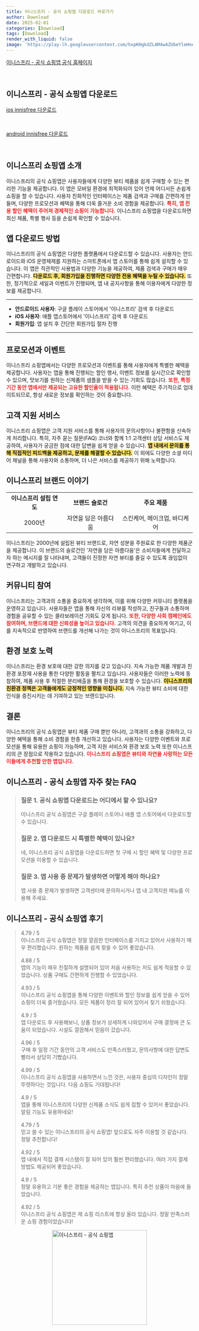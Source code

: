 ```yaml
---
title: 이니스프리 - 공식 쇼핑앱 다운로드 바로가기
author: Download
date: 2025-02-01
categories: [Download]
tags: [Download]
render_with_liquid: false
image: 'https://play-lh.googleusercontent.com/hxpKHgkdZLAM4w4ZUbeYleHneSiikH6_GFvsL2m3SEaym9rhlb2W9NFKqh4dJCHE45Q=s256-rw'
---
```

<p><a class='click-button' title='이니스프리 - 공식 쇼핑앱' href='https://www.innisfree.com/kr/ko/NtcList.do' rel='nofollow'>이니스프리 - 공식 쇼핑앱 공식 홈페이지</a></p><br>
<h2 id='이니스프리 - 공식 쇼핑앱_다운로드'>이니스프리 - 공식 쇼핑앱 다운로드</h2>
<p><a class="click-button ios" title="innisfree 다운로드" href="https://apps.apple.com/kr/app/%EC%9D%B4%EB%8B%88%EC%8A%A4%ED%94%84%EB%A6%AC-%EA%B3%B5%EC%8B%9D-%EC%87%BC%ED%95%91%EC%95%B1/id575465818" rel="nofollow">ios innisfree 다운로드</a></p><br>
<p><a class="click-button android" title="innisfree 다운로드" href="https://play.google.comhttps://play.google.com/store/apps/details?id=com.appsphere.innisfreeapp" rel="nofollow">android innisfree 다운로드</a></p><br>


<h2 id='이니스프리 쇼핑앱 소개'>이니스프리 쇼핑앱 소개</h2>

<p>이니스프리의 공식 쇼핑앱은 사용자들에게 다양한 뷰티 제품을 쉽게 구매할 수 있는 편리한 기능을 제공합니다. 이 앱은 모바일 환경에 최적화되어 있어 언제 어디서든 손쉽게 쇼핑을 할 수 있습니다. 사용자 친화적인 인터페이스는 제품 검색과 구매를 간편하게 만들며, 다양한 프로모션과 혜택을 통해 더욱 즐거운 소비 경험을 제공합니다. <b><span style="color: #ee2323;">특히, 앱 전용 할인 혜택이 주어져 경제적인 쇼핑이 가능합니다.</span></b> 이니스프리 쇼핑앱을 다운로드하면 최신 제품, 특별 행사 등을 손쉽게 확인할 수 있습니다. </p>

<h2 id='앱 다운로드 방법'>앱 다운로드 방법</h2>

<p>이니스프리의 공식 쇼핑앱은 다양한 플랫폼에서 다운로드할 수 있습니다. 사용자는 안드로이드와 iOS 운영체제를 지원하는 스마트폰에서 앱 스토어를 통해 쉽게 설치할 수 있습니다. 이 앱은 직관적인 사용법과 다양한 기능을 제공하여, 제품 검색과 구매가 매우 간편합니다. <b><span style="background-color: #ffe066;">다운로드 후, 회원가입을 진행하면 다양한 전용 혜택을 누릴 수 있습니다.</span></b> 또한, 정기적으로 세일과 이벤트가 진행되며, 앱 내 공지사항을 통해 이용자에게 다양한 정보를 제공합니다.</p>

<hr />

<ul>
    <li><b>안드로이드 사용자</b>: 구글 플레이 스토어에서 '이니스프리' 검색 후 다운로드</li>
    <li><b>iOS 사용자</b>: 애플 앱스토어에서 '이니스프리' 검색 후 다운로드</li>
    <li><b>회원가입</b>: 앱 설치 후 간단한 회원가입 절차 진행</li>
</ul>

<hr />

<h2 id='프로모션과 이벤트'>프로모션과 이벤트</h2>

<p>이니스프리 쇼핑앱에서는 다양한 프로모션과 이벤트를 통해 사용자에게 특별한 혜택을 제공합니다. 사용자는 앱을 통해 진행되는 할인 행사, 이벤트 정보를 실시간으로 확인할 수 있으며, 맛보기를 원하는 신제품의 샘플을 받을 수 있는 기회도 많습니다. <b><span style="color: #ee2323;">또한, 특정 기간 동안 앱에서만 제공되는 고유한 할인율이 적용됩니다.</span></b> 이런 혜택은 주기적으로 업데이트되므로, 항상 새로운 정보를 확인하는 것이 중요합니다.</p>

<h2 id='고객 지원 서비스'>고객 지원 서비스</h2>

<p>이니스프리 쇼핑앱은 고객 지원 서비스를 통해 사용자의 문의사항이나 불편함을 신속하게 처리합니다. 특히, 자주 묻는 질문(FAQ) 코너와 함께 1:1 고객센터 상담 서비스도 제공하여, 사용자가 궁금한 점에 대한 답변을 쉽게 얻을 수 있습니다. <b><span style="background-color: #ffe066;">앱 내에서 문의를 통해 직접적인 피드백을 제공하고, 문제를 해결할 수 있습니다.</span></b> 이 외에도 다양한 소셜 미디어 채널을 통해 사용자와 소통하며, 더 나은 서비스를 제공하기 위해 노력합니다.</p>

<h2 id='이니스프리 브랜드 이야기'>이니스프리 브랜드 이야기</h2>

<table>
    <tr>
        <td style="text-align: center; height: 17px;"><b>이니스프리 설립 연도</b></td>
        <td style="text-align: center; height: 17px;"><b>브랜드 슬로건</b></td>
        <td style="text-align: center; height: 17px;"><b>주요 제품</b></td>
    </tr>
    <tr>
        <td style="text-align: center; height: 17px;">2000년</td>
        <td style="text-align: center; height: 17px;">자연을 담은 아름다움</td>
        <td style="text-align: center; height: 17px;">스킨케어, 메이크업, 바디케어</td>
    </tr>
</table>

<p>이니스프리는 2000년에 설립된 뷰티 브랜드로, 자연 성분을 주원료로 한 다양한 제품군을 제공합니다. 이 브랜드의 슬로건인 '자연을 담은 아름다움'은 소비자들에게 전달하고자 하는 메시지를 잘 나타내며, 고객들이 진정한 자연 뷰티를 즐길 수 있도록 끊임없이 연구하고 개발하고 있습니다.</p>

<h2 id='커뮤니티 참여'>커뮤니티 참여</h2>

<p>이니스프리는 고객과의 소통을 중요하게 생각하며, 이를 위해 다양한 커뮤니티 플랫폼을 운영하고 있습니다. 사용자들은 앱을 통해 자신의 리뷰를 작성하고, 친구들과 소통하며 경험을 공유할 수 있는 콜라보레이션 기회도 갖게 됩니다. <b><span style="color: #ee2323;">또한, 다양한 사회 캠페인에도 참여하며, 브랜드에 대한 신뢰성을 높이고 있습니다.</span></b> 고객의 의견을 중요하게 여기고, 이를 지속적으로 반영하여 브랜드를 개선해 나가는 것이 이니스프리의 목표입니다.</p>

<h2 id='환경 보호 노력'>환경 보호 노력</h2>

<p>이니스프리는 환경 보호에 대한 강한 의지를 갖고 있습니다. 지속 가능한 제품 개발과 친환경 포장재 사용을 통한 다양한 활동을 펼치고 있습니다. 사용자들은 이러한 노력에 동참하여, 제품 사용 후 적절한 분리배출을 통해 환경을 보호할 수 있습니다. <b><span style="background-color: #ffe066;">이니스프리의 친환경 정책은 고객들에게도 긍정적인 영향을 미칩니다.</span></b> 지속 가능한 뷰티 소비에 대한 인식을 증진시키는 데 기여하고 있는 브랜드입니다.</p>

<h2 id='결론'>결론</h2>

<p>이니스프리의 공식 쇼핑앱은 뷰티 제품 구매 뿐만 아니라, 고객과의 소통을 강화하고, 다양한 혜택을 통해 소비 경험을 한층 개선하고 있습니다. 사용자는 다양한 이벤트와 프로모션을 통해 유용한 쇼핑이 가능하며, 고객 지원 서비스와 환경 보호 노력 또한 이니스프리의 큰 장점으로 작용하고 있습니다. <b><span style="color: #ee2323;">이니스프리 쇼핑앱은 뷰티와 자연을 사랑하는 모든 이들에게 추천할 만한 앱입니다.</span></b></p>


<h2 id='이니스프리 - 공식 쇼핑앱_자주_찾는_FAQ'>이니스프리 - 공식 쇼핑앱 자주 찾는 FAQ</h2>
<div itemscope="" itemtype="https://schema.org/FAQPage"> 
<blockquote> 
<div itemscope="" itemprop="mainEntity" itemtype="https://schema.org/Question"> 
<h3 itemprop="name">질문 1. 공식 쇼핑앱 다운로드는 어디에서 할 수 있나요?</h3> 
<div itemscope="" itemprop="acceptedAnswer" itemtype="https://schema.org/Answer"> 
<span itemprop="text"> 
<p>이니스프리 공식 쇼핑앱은 구글 플레이 스토어나 애플 앱 스토어에서 다운로드할 수 있습니다.</p> 
</span> 
</div> 
</div> 

<div itemscope="" itemprop="mainEntity" itemtype="https://schema.org/Question"> 
<h3 itemprop="name">질문 2. 앱 다운로드 시 특별한 혜택이 있나요?</h3> 
<div itemscope="" itemprop="acceptedAnswer" itemtype="https://schema.org/Answer"> 
<span itemprop="text"> 
<p>네, 이니스프리 공식 쇼핑앱을 다운로드하면 첫 구매 시 할인 혜택 및 다양한 프로모션을 이용할 수 있습니다.</p> 
</span> 
</div> 
</div> 

<div itemscope="" itemprop="mainEntity" itemtype="https://schema.org/Question"> 
<h3 itemprop="name">질문 3. 앱 사용 중 문제가 발생하면 어떻게 해야 하나요?</h3> 
<div itemscope="" itemprop="acceptedAnswer" itemtype="https://schema.org/Answer"> 
<span itemprop="text"> 
<p>앱 사용 중 문제가 발생하면 고객센터에 문의하시거나 앱 내 고객지원 메뉴를 이용해 주세요.</p> 
</span> 
</div> 
</div> 
</blockquote> 
</div>
<h2 id='이니스프리 - 공식 쇼핑앱_후기'>이니스프리 - 공식 쇼핑앱 후기</h2>
<div itemscope itemtype="https://schema.org/Product">
  <blockquote>
  <div itemprop="review" itemscope itemtype="https://schema.org/Review">
      <div itemprop="reviewRating" itemscope itemtype="https://schema.org/Rating"> <span itemprop="ratingValue">4.79</span> / <span itemprop="bestRating">5</span> </div>
      <span itemprop="reviewBody">이니스프리 공식 쇼핑앱은 정말 깔끔한 인터페이스를 가지고 있어서 사용하기 매우 편리했습니다. 원하는 제품을 쉽게 찾을 수 있어 좋았습니다.</span>
  </div>
  <br>
  <div itemprop="review" itemscope itemtype="https://schema.org/Review">
      <div itemprop="reviewRating" itemscope itemtype="https://schema.org/Rating"> <span itemprop="ratingValue">4.88</span> / <span itemprop="bestRating">5</span> </div>
      <span itemprop="reviewBody">앱의 기능이 매우 친절하게 설명되어 있어 처음 사용하는 저도 쉽게 적응할 수 있었습니다. 상품 구매도 간편하게 진행할 수 있었습니다.</span>
  </div>
  <br>
  <div itemprop="review" itemscope itemtype="https://schema.org/Review">
      <div itemprop="reviewRating" itemscope itemtype="https://schema.org/Rating"> <span itemprop="ratingValue">4.93</span> / <span itemprop="bestRating">5</span> </div>
      <span itemprop="reviewBody">이니스프리 공식 쇼핑앱을 통해 다양한 이벤트와 할인 정보를 쉽게 얻을 수 있어 쇼핑이 더욱 즐거웠습니다. 모든 제품이 정리 잘 되어 있어서 찾기 쉬웠습니다.</span>
  </div>
  <br>
  <div itemprop="review" itemscope itemtype="https://schema.org/Review">
      <div itemprop="reviewRating" itemscope itemtype="https://schema.org/Rating"> <span itemprop="ratingValue">4.9</span> / <span itemprop="bestRating">5</span> </div>
      <span itemprop="reviewBody">앱 다운로드 후 사용해보니, 상품 정보가 상세하게 나와있어서 구매 결정에 큰 도움이 되었습니다. 시설도 깔끔해서 믿음이 갔습니다.</span>
  </div>
  <br>
  <div itemprop="review" itemscope itemtype="https://schema.org/Review">
      <div itemprop="reviewRating" itemscope itemtype="schema.org/Rating"> <span itemprop="ratingValue">4.96</span> / <span itemprop="bestRating">5</span> </div>
      <span itemprop="reviewBody">구매 후 일정 기간 동안의 고객 서비스도 만족스러웠고, 문의사항에 대한 답변도 빨라서 상당히 기뻤습니다.</span>
  </div>
  <br>
  <div itemprop="review" itemscope itemtype="https://schema.org/Review">
      <div itemprop="reviewRating" itemscope itemtype="https://schema.org/Rating"> <span itemprop="ratingValue">4.99</span> / <span itemprop="bestRating">5</span> </div>
      <span itemprop="reviewBody">이니스프리 공식 쇼핑앱을 사용하면서 느낀 것은, 사용자 중심의 디자인이 정말 뚜렷하다는 것입니다. 다음 쇼핑도 기대됩니다!</span>
  </div>
  <br>
  <div itemprop="review" itemscope itemtype="https://schema.org/Review">
      <div itemprop="reviewRating" itemscope itemtype="https://schema.org/Rating"> <span itemprop="ratingValue">4.9</span> / <span itemprop="bestRating">5</span> </div>
      <span itemprop="reviewBody">앱을 통해 이니스프리의 다양한 신제품 소식도 쉽게 접할 수 있어서 좋았습니다. 알림 기능도 유용하네요!</span>
  </div>
  <br>
  <div itemprop="review" itemscope itemtype="https://schema.org/Review">
      <div itemprop="reviewRating" itemscope itemtype="https://schema.org/Rating"> <span itemprop="ratingValue">4.79</span> / <span itemprop="bestRating">5</span> </div>
      <span itemprop="reviewBody">믿고 쓸 수 있는 이니스프리의 공식 쇼핑앱! 앞으로도 자주 이용할 것 같습니다. 정말 추천합니다!</span>
  </div>
  <br>
  <div itemprop="review" itemscope itemtype="https://schema.org/Review">
      <div itemprop="reviewRating" itemscope itemtype="https://schema.org/Rating"> <span itemprop="ratingValue">4.92</span> / <span itemprop="bestRating">5</span> </div>
      <span itemprop="reviewBody">앱 내에서 직접 결제 시스템이 잘 되어 있어 훨씬 편리했습니다. 여러 가지 결제 방법도 제공되어 좋았습니다.</span>
  </div>
  <br>
  <div itemprop="review" itemscope itemtype="https://schema.org/Review">
      <div itemprop="reviewRating" itemscope itemtype="https://schema.org/Rating"> <span itemprop="ratingValue">4.9</span> / <span itemprop="bestRating">5</span> </div>
      <span itemprop="reviewBody">정말 유용하고 기분 좋은 경험을 제공하는 앱입니다. 특히 추천 상품이 마음에 들었습니다.</span>
  </div>
  <br>
  <div itemprop="review" itemscope itemtype="https://schema.org/Review">
      <div itemprop="reviewRating" itemscope itemtype="https://schema.org/Rating"> <span itemprop="ratingValue">4.92</span> / <span itemprop="bestRating">5</span> </div>
      <span itemprop="reviewBody">이니스프리 공식 쇼핑앱은 제 쇼핑 리스트에 항상 올라 있습니다. 정말 만족스러운 쇼핑 경험이었습니다!</span>
  </div>
  </blockquote>
</div>
<figure class="image" style="display: flex; justify-content: center; align-items: center; margin: 0;"><img src="https://play-lh.googleusercontent.com/hxpKHgkdZLAM4w4ZUbeYleHneSiikH6_GFvsL2m3SEaym9rhlb2W9NFKqh4dJCHE45Q=s256-rw" alt="이니스프리 - 공식 쇼핑앱" width="256" height="256" style="max-width: 100%; height: auto;"></figure>